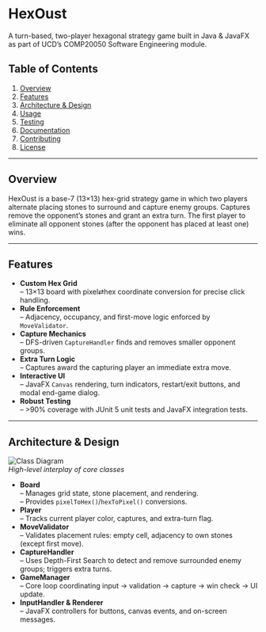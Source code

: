# HexOust

A turn-based, two-player hexagonal strategy game built in Java & JavaFX as part of UCD’s COMP20050 Software Engineering module.

## Table of Contents

1. [Overview](#overview)  
2. [Features](#features)  
3. [Architecture & Design](#architecture--design)  
4. [Usage](#usage)  
5. [Testing](#testing)  
6. [Documentation](#documentation)  
7. [Contributing](#contributing)  
8. [License](#license)

---

## Overview

HexOust is a base-7 (13×13) hex-grid strategy game in which two players alternate placing stones to surround and capture enemy groups. Captures remove the opponent’s stones and grant an extra turn. The first player to eliminate all opponent stones (after the opponent has placed at least one) wins.

---

## Features

- **Custom Hex Grid**  
  – 13×13 board with pixel⇄hex coordinate conversion for precise click handling.  
- **Rule Enforcement**  
  – Adjacency, occupancy, and first-move logic enforced by `MoveValidator`.  
- **Capture Mechanics**  
  – DFS-driven `CaptureHandler` finds and removes smaller opponent groups.  
- **Extra Turn Logic**  
  – Captures award the capturing player an immediate extra move.  
- **Interactive UI**  
  – JavaFX `Canvas` rendering, turn indicators, restart/exit buttons, and modal end-game dialog.  
- **Robust Testing**  
  – >90% coverage with JUnit 5 unit tests and JavaFX integration tests.  

---

## Architecture & Design

![Class Diagram](docs/uml/class-diagram.png)  
*High-level interplay of core classes*

- **Board**  
  – Manages grid state, stone placement, and rendering.  
  – Provides `pixelToHex()`/`hexToPixel()` conversions.  
- **Player**  
  – Tracks current player color, captures, and extra-turn flag.  
- **MoveValidator**  
  – Validates placement rules: empty cell, adjacency to own stones (except first move).  
- **CaptureHandler**  
  – Uses Depth-First Search to detect and remove surrounded enemy groups; triggers extra turns.  
- **GameManager**  
  – Core loop coordinating input → validation → capture → win check → UI update.  
- **InputHandler & Renderer**  
  – JavaFX controllers for buttons, canvas events, and on-screen messages.
